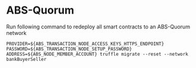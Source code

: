 # ABS-Quorum
Run following command to redeploy all smart contracts to an ABS-Quorum network 
```
PROVIDER=${ABS_TRANSACTION_NODE_ACCESS_KEYS_HTTPS_ENDPOINT} PASSWORD=${ABS_TRANSACTION_NODE_SETUP_PASSWORD} ADDRESS=${ABS_NODE_MEMBER_ACCOUNT} truffle migrate --reset --network bankBuyerSeller
```